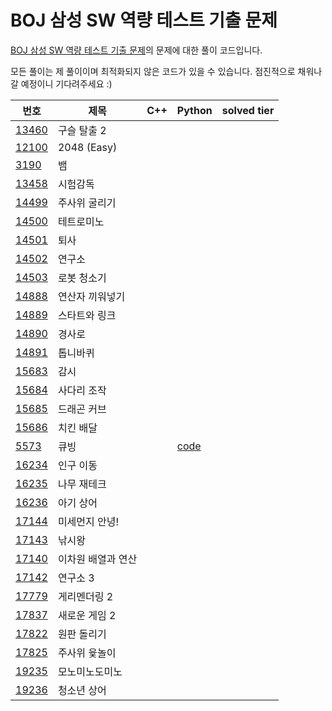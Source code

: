 # BOJ 삼성 SW 역량 테스트 기출 문제

[BOJ 삼성 SW 역량 테스트 기출 문제](https://www.acmicpc.net/workbook/view/1152)의 문제에 대한 풀이 코드입니다.

모든 풀이는 제 풀이이며 최적화되지 않은 코드가 있을 수 있습니다.
점진적으로 채워나갈 예정이니 기다려주세요 :)

| 번호                                           | 제목               | C++ | Python                | solved tier |
| ---------------------------------------------- | ------------------ | --- | --------------------- | ----------- |
| [13460](https://www.acmicpc.net/problem/13460) | 구슬 탈출 2        |     |                       |             |
| [12100](https://www.acmicpc.net/problem/12100) | 2048 (Easy)        |     |                       |             |
| [3190](https://www.acmicpc.net/problem/3190)   | 뱀                 |     |                       |             |
| [13458](https://www.acmicpc.net/problem/13458) | 시험감독           |     |                       |             |
| [14499](https://www.acmicpc.net/problem/14499) | 주사위 굴리기      |     |                       |             |
| [14500](https://www.acmicpc.net/problem/14500) | 테트로미노         |     |                       |             |
| [14501](https://www.acmicpc.net/problem/14501) | 퇴사               |     |                       |             |
| [14502](https://www.acmicpc.net/problem/14502) | 연구소             |     |                       |             |
| [14503](https://www.acmicpc.net/problem/14503) | 로봇 청소기        |     |                       |             |
| [14888](https://www.acmicpc.net/problem/14888) | 연산자 끼워넣기    |     |                       |             |
| [14889](https://www.acmicpc.net/problem/14889) | 스타트와 링크      |     |                       |             |
| [14890](https://www.acmicpc.net/problem/14890) | 경사로             |     |                       |             |
| [14891](https://www.acmicpc.net/problem/14891) | 톱니바퀴           |     |                       |             |
| [15683](https://www.acmicpc.net/problem/15683) | 감시               |     |                       |             |
| [15684](https://www.acmicpc.net/problem/15684) | 사다리 조작        |     |                       |             |
| [15685](https://www.acmicpc.net/problem/15685) | 드래곤 커브        |     |                       |             |
| [15686](https://www.acmicpc.net/problem/15686) | 치킨 배달          |     |                       |             |
| [5573](https://www.acmicpc.net/problem/5373)   | 큐빙               |     | [code](/5573/5573.py) |             |
| [16234](https://www.acmicpc.net/problem/16234) | 인구 이동          |     |                       |             |
| [16235](https://www.acmicpc.net/problem/16235) | 나무 재테크        |     |                       |             |
| [16236](https://www.acmicpc.net/problem/16236) | 아기 상어          |     |                       |             |
| [17144](https://www.acmicpc.net/problem/17144) | 미세먼지 안녕!     |     |                       |             |
| [17143](https://www.acmicpc.net/problem/17143) | 낚시왕             |     |                       |             |
| [17140](https://www.acmicpc.net/problem/17140) | 이차원 배열과 연산 |     |                       |             |
| [17142](https://www.acmicpc.net/problem/17142) | 연구소 3           |     |                       |             |
| [17779](https://www.acmicpc.net/problem/17779) | 게리멘더링 2       |     |                       |             |
| [17837](https://www.acmicpc.net/problem/17837) | 새로운 게임 2      |     |                       |             |
| [17822](https://www.acmicpc.net/problem/17822) | 원판 돌리기        |     |                       |             |
| [17825](https://www.acmicpc.net/problem/17825) | 주사위 윷놀이      |     |                       |             |
| [19235](https://www.acmicpc.net/problem/19235) | 모노미노도미노     |     |                       |             |
| [19236](https://www.acmicpc.net/problem/19236) | 청소년 상어        |     |                       |             |
